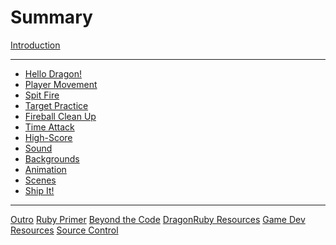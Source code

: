 # Summary

[Introduction](./introduction.md)

---

- [Hello Dragon!](./01-hello-dragon.md)
- [Player Movement](./02-player-movement.md)
- [Spit Fire](./03-spit-fire.md)
- [Target Practice](./04-target-practice.md)
- [Fireball Clean Up](./05-fireball-clean-up.md)
- [Time Attack](./06-time-attack.md)
- [High-Score](./07-high-score.md)
- [Sound]()
- [Backgrounds]()
- [Animation]()
- [Scenes]()
- [Ship It!]()

-----------

[Outro](./outro.md)
[Ruby Primer](./ruby-primer.md)
[Beyond the Code](./beyond-the-code.md)
[DragonRuby Resources](./dragonruby-resources.md)
[Game Dev Resources](./game-dev-resources.md)
[Source Control](./source-control.md)
